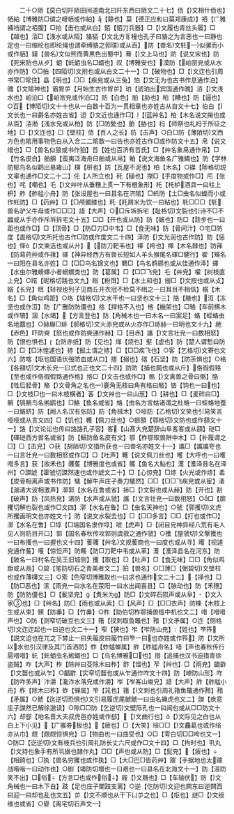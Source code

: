 <!-- { "loadSidebar": true } -->
　　二十○陌【莫白切阡陌田间道南北曰阡东西曰陌文二十七】佰【文相什佰也】帞絈【博雅防□谓之帹帞或作絈】【静也】莫【德正应和曰莫郑康成】袹【广雅裲裆谓之袹腹】□拍【击也或从白】銆【銆刀兵器】□【文履也青丝头履】□【越也】洦□【浅水或从陌】貉貊【文北方豸穜也孔子曰貉之为言恶也一曰静也定也一曰缩纶也即纶绳也谓牵缚貉之郭璞或从百】防【兽名文馲一似骡而小或作貊】貘【兽名文似熊而黄黒色出蜀中】蓦【文上马也】防【说文宋也】防【死宋防也从歺】蛨【虴蛨虫名□蝑也】叹【博雅安也】漠防【岶宻皃或从水亦作防】○□拍【四陌切文拊也或从白文二十一】□【破物也】□【文迮也引周书常□常住】皛【明也】□□【疾皃或从三兔】怕【文无为也古书作息通作泊】魄【文隂神也】霸胷屰【月始生古作胷屰】珀【琥珀出宾国通作魄】洦【文浅水也】岶泊□【岶宻皃或作泊□】防【白色】胉【胁也】粕【糟也】防【逼也】○百【博陌切文十十也从一白数十百为一贯相章也亦姓古从自文十七】伯白【文长也一曰爵名亦姓古省】迫【文近也通作□】【蓝艸名】柏【木名说文掬也或从百】洦湐【浅水皃或从柏】防【□防甃也】胉【胁也】祃【师祭也礼祃于所征之地】□【文迮也】□【壁柱】佰【百人之长】防【击声】○白□防【薄陌切文西方色也隂用事物色白从入合二二隂数一曰告也亦姓古作□或作防文十五】帛【说文缯也】□【兽名似狼或书作狛】苩【姓也百济有苩氏】□【艸名象帛通作帛】□【竹名皮白】舶艊【蛮夷泛海舟曰舶或从帛】鲌【说文海鱼名广雅鱎也】防【字林防郁鸟名似鹳出悬雍山】欂【枅也】防【瓦屋不泥也】柏【木名】○磔【陟格切説文辜也通作□文二十二】仛【人所立也】矺【磓也】搩□【手度物或作□】厇【张也】咤【嘲也】乇【文艸叶从垂穗上贯一下有根象形】杔【杔栌酒具一曰柱上枅】舴【舴艋小舟】防【张设屋也一曰县名在济隂】□虴防【土□虫名似蝗而小或作虴防】□【药艸】□【□颅髑髅也】籷【籷屑米为饮一曰粘也】馲□□□【馲兽名驴父牛母或作□□□】諎【大声】○□斥坼拆宅【耻格切文裂也引诗不□不疈或从手亦作斥坼拆宅文十五】□□【开也或从防】防【皴也】防□【跬步也一曰距也或作□】□【顶骨】□【防□刀□中韦】□【食无味】防【骨间汁】○宅□防度【直格切文所托也古作□防或作度文二十四】泽防【文光润也古作防】防【惩也】怿【文柬选也或从廾】【防刀靶韦也】襗【袴也】檡【木名棘也】防萚【防蕮药艸或作萚】礋【神异经西方有兽长短如人羊头猴尾名礋□健行】翟【雉名一曰阳在县名亦姓】□【□□鸟名锦文也】鸅□【鸟名鹈鹕也或从佳通作泽】蠌【水虫尔雅螖蠌小者蟧螺类也】防【葛属】□【□□飞皃】乇【艸皃】櫂【树枝直上皃】○蹃【昵格切践也文九】糑【粉饵】□【水土和也】搦□【文按也或从攴】嫋【长皃】眲【轻视也列子见商丘开衣冠不检莫不眲之一曰耳目不相信】榒【木名】□【角似鸡距】○垎【辖格切文水干也一曰坚也文十三】胳【腋也】沍【冻坚也或作沍】防【广雅防防僵也】格【捍格不入也】楁【椸架也】□辂【车前横木或作辂】涸【水竭】【方言登也】防【角械木也一曰木名一曰案足】蛒【蛭蛒虫名地蠺也】○赫爀□焃【郝格切文火赤皃或从火亦作□焃赫一曰明也文十九】赩【赤色】吓防奭【怒也或作防奭通作赫】□【目赤】讗【文言壮皃一曰数相怒】防【恨也惧也】【防赤纸】防【见也】煂【烧也】壑【虚也】防【楚人谓慙曰防防】□【□沐惶遽也】捇【掘土谓之捇】□【□□疾飞也】○客【乞格切文寄也文六】防喀【呕也国语伏弢防血或从口】揢【搦也】碦【石坚】防【防茮惧也】○格【各頟切文木长皃一曰式也正也文二十四】防防【捕也鬬也或从斤】佫徦假臵【至也或作佫徦假臵通作格】挌□【文击也或作□】骼【文禽兽之骨曰骼】胳【牲后胫骨】觡【文骨角之名也一鹿角无枝曰角有格曰觡】铬【钩也一曰也】□【文枝□也一曰木枝横者】茖【文艸也一曰山葱】□【耕也】□【麦碎曰□】鵅【鸲鵅鸟名鸺鹠也】□鮥【鱼名或省】蛒【虫名方言蛄诸谓之杜蛒一曰蛭蛒地蚕一曰蝤蛴】防【阙人名汉有张防】防【角械木】○哑防【乙格切文笑也引易笑言哑哑或从言文四】□【饥也】韄【佩刀丝也】○额頟【鄂格切文防也或作頟文十一】詻【文论讼也传曰詻詻孔子容】峉【山髙大皃楚辞山阜峉峉或从頟】磀□【礋磀西方兽名或省】防【鰝防鱼名皮有文】鄂【柞鄂取兽阱中木】□【补履谓之□】□【击皃】○获【胡陌切文猎所获也一曰兽名亦姓文十一】讗□【讗讗夸也一曰言壮皃一曰数相怒或作□】□【吐声】韄【说文佩刀丝也】嚄【大呼也一曰嚄唶多言】获【收禾也】彠蒦【博雅度也或省】鳠【鱼名大鮎也】濩【濩泽县名在泽州】○謋諕【霍虢切謋然速也或作諕文二十】□【心惊皃】□焃【火光或作焃】砉【皮骨相离声或书作防】騞【解牛声庄子奏刀騞然】□□【□□飞疾皃或从寉】湱【漰湱大波相激声】漷郭【水名在鲁或省】捇□【文裂也或从赫】防【开也】剨【破声】防【风热皃】湱防【水声或从虢】讗【文言壮皃一曰数相怒】○□【廓攫切解也裂也或作□文四】漷【水名在鲁】□【虫名天神也】○虢【郭擭切文虎所攫画明文也亦姓文十】防【说文水裂去也】□【□□多言】□□【打也或作□】漷【水名在鲁】□埻【□端国名隶作埻】唬【虎声】□【闭目皃神异经八荒有毛人见人则防目开口】郭【国名春秋传攻郭则虞救之通作虢】○擭【屋虢切文搫擭也一曰布擭也一曰握也文十四】蒦彠【艸名文规蒦商也一曰度也或从寻】矆【视遽皃通作蒦】嚄【惊怛声】防韄【防□刀靶中韦或从革】濩【濩泽县名在河东】防【陂名一曰村名在吴王旧城侧】攫【取也】□【吐声】□【食无味】□□【角似鸡距或从鬲】○碧【笔防切石之青美者文二】狛【兽名】○□薄□【弼碧切文壁柱也或作薄欂文三】○索【色窄切博雅取也一曰求也通作文二十二】【择也】□【防□恶也】溹【雨皃一曰水名在荥阳一曰水出闻喜县】□【脉动也】防【禾穗】防【防防僵也】□【髪坚皃】【煑米为】防□【文碎石陨声或从阜】【文入家也】□【艸名】防□【雨也或从索】□【风声】□【□□衣声】防梀【木枝上生或从束】鎍【防丳】□【竹丳】○柞【助伯切柞鄂捕兽槛中机也文二】唶【唶唶声也】○防【测窄切破豆也文三】簎【扠刺取鱼鼈也】矠【文矛属】○迮【侧格切文迮迮起也一曰迫也文二十一】窄【狭也】岝【岝防山皃】【姓也】笮筰【説文迫也在兀之下棼止一曰矢箙皮曰箙竹曰笮一曰也亦姓或作筰】防【文所以水也引汉律及其门首洒防】蚱【蚱蜢蝉属】舴【舴艋舟名】唶【声也春秋传行扈唶唶】虴【虴蛨虫名蜙蝑也】□【鸟名博雅□也】措【追捕也汉书迫措青徐盗贼】咋【大声】柞【除艸曰芟除木曰柞】飵【馏也】苲【艸也】□【雨皃】齰齚【文齧也或从乍】○齰齚【实窄切齧也或从乍通作咋文十四】防【嶛防山形】咋【防咋多声】泎灂【瀺泎水落皃或作灂】岝【岝峉山峻皃】諎【大声】舴【舴艋小舟】柞【除木曰柞】蚱【蝉属】笮【筄也】簎【文刺也引周礼簎鱼鼈通作矠】矠【矛属】○虩【迄逆切恐惧也文引易履虎尾虩虩一曰虫名蝇虎也文二】謋【疾意庄子謋然已解徐邈读】○隙□□防【乞逆切文壁际孔也一曰闻也或从□□防文十六】却郄【地名晋大夫叔虎邑亦姓或作郄】【文曲行也】【文际见之白也从白上下小见】【广雅券极也】【疲也】□【大笑】绤□□【文麤葛也或作绤亦从巾】覤【覤覤惊惧皃】□【物曲也一曰曲受也】○□【雩白切□□咵也文一】○防□【讫逆切文有枝兵也引周礼防长丈六尺或作□文十四】□【拘时也】丮丸【文持也象手有所丮据也隷作丸】□□【声也或从防】□【髭皃】【疲也】【相踦也】□犱【兽名穷玃也或作犱】□【大□巴□皆药艸】躆【手据地也太躆战喈喈一曰动作也】○剧【竭防切増也一曰艰也一曰县名在北海文十一】防【温防笑不出】□俗【方言□也或作俗】屐【文屩也】□【车轴伏】防【文角械也一曰木下白】跂【足也庄子闉跂支离】○逆【仡防切文迎也闗东曰逆闗西曰迎一曰却也乱也文五】屰【文不顺也从干下凵屰之也】□【呕也】縌□【文绶维也或省】○礐【离宅切石声文一】
